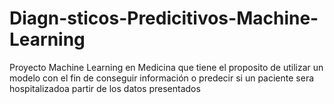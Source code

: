 # Diagn-sticos-Predicitivos-Machine-Learning
Proyecto Machine Learning en Medicina que tiene el proposito de utilizar un modelo  con el fin de conseguir información o predecir si un paciente sera hospitalizadoa partir de los datos presentados
